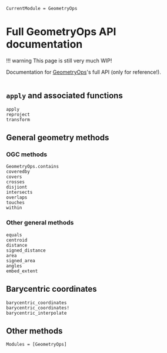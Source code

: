 ```@meta
CurrentModule = GeometryOps
```

# Full GeometryOps API documentation

!!! warning
    This page is still very much WIP!

Documentation for [GeometryOps](https://github.com/asinghvi17/GeometryOps.jl)'s full API (only for reference!).

```@index
```

## `apply` and associated functions
```@docs
apply
reproject
transform
```

## General geometry methods

### OGC methods
```@docs
GeometryOps.contains
coveredby
covers
crosses
disjiont
intersects
overlaps
touches
within
```

### Other general methods
```@docs
equals
centroid
distance
signed_distance
area
signed_area
angles
embed_extent
```

## Barycentric coordinates

```@docs
barycentric_coordinates
barycentric_coordinates!
barycentric_interpolate
```

## Other methods
```@autodocs
Modules = [GeometryOps]
```
